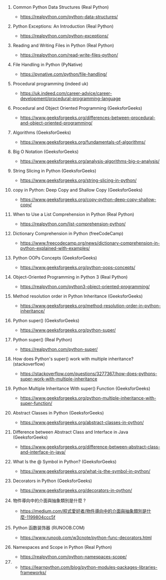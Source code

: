 1. Common Python Data Structures (Real Python)
    - https://realpython.com/python-data-structures/

2. Python Exceptions: An Introduction (Real Python)
    - https://realpython.com/python-exceptions/

3. Reading and Writing Files in Python (Real Python)
    - https://realpython.com/read-write-files-python/

4. File Handling in Python (PyNative)
    - https://pynative.com/python/file-handling/

5. Procedural programming (indeed uk)
    - https://uk.indeed.com/career-advice/career-development/procedural-programming-language

6. Procedural and Object Oriented Programming (GeeksforGeeks)
    - https://www.geeksforgeeks.org/differences-between-procedural-and-object-oriented-programming/

7. Algorithms (GeeksforGeeks)
    - https://www.geeksforgeeks.org/fundamentals-of-algorithms/

8. Big O Notation (GeeksforGeeks)
    - https://www.geeksforgeeks.org/analysis-algorithms-big-o-analysis/

9. String Slicing in Python (GeeksforGeeks)
    - https://www.geeksforgeeks.org/string-slicing-in-python/

10. copy in Python: Deep Copy and Shallow Copy (GeeksforGeeks)
    - https://www.geeksforgeeks.org/copy-python-deep-copy-shallow-copy/

11. When to Use a List Comprehension in Python (Real Python)
    - https://realpython.com/list-comprehension-python/

12. Dictionary Comprehension in Python (freeCodeCamp)
    - https://www.freecodecamp.org/news/dictionary-comprehension-in-python-explained-with-examples/

13. Python OOPs Concepts (GeeksforGeeks)
    - https://www.geeksforgeeks.org/python-oops-concepts/

14. Object-Oriented Programming in Python 3 (Real Python)
    - https://realpython.com/python3-object-oriented-programming/

15. Method resolution order in Python Inheritance (GeeksforGeeks)
    - https://www.geeksforgeeks.org/method-resolution-order-in-python-inheritance/

16. Python super() (GeeksforGeeks)
    - https://www.geeksforgeeks.org/python-super/

17. Python super() (Real Python)
    - https://realpython.com/python-super/

18. How does Python's super() work with multiple inheritance? (stackoverflow)
    - https://stackoverflow.com/questions/3277367/how-does-pythons-super-work-with-multiple-inheritance

19. Python Multiple Inheritance With super() Function (GeeksforGeeks)
    - https://www.geeksforgeeks.org/python-multiple-inheritance-with-super-function/

20. Abstract Classes in Python (GeeksforGeeks)
    - https://www.geeksforgeeks.org/abstract-classes-in-python/

21. Difference between Abstract Class and Interface in Java (GeeksforGeeks)
    - https://www.geeksforgeeks.org/difference-between-abstract-class-and-interface-in-java/

22. What Is the @ Symbol in Python? (GeeksforGeeks)
    - https://www.geeksforgeeks.org/what-is-the-symbol-in-python/

23. Decorators in Python  (GeeksforGeeks)
    - https://www.geeksforgeeks.org/decorators-in-python/

24. 物件導向中的介面與抽象類別是什麼 ?
    - https://medium.com/程式愛好者/物件導向中的介面與抽象類別是什麼-1199804ccc5f

25. Python 函数装饰器 (RUNOOB.COM)
    - https://www.runoob.com/w3cnote/python-func-decorators.html

26. Namespaces and Scope in Python (Real Python)
    - https://realpython.com/python-namespaces-scope/

27. 
    - https://learnpython.com/blog/python-modules-packages-libraries-frameworks/